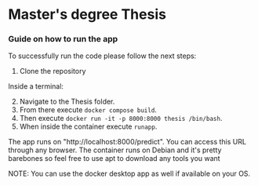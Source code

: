 # Master's degree Thesis

### Guide on how to run the app
To successfully run the code please follow the next steps:

1. Clone the repository

Inside a terminal:

2. Navigate to the Thesis folder. 
3. From there execute `docker compose build`.
4. Then execute `docker run -it -p 8000:8000 thesis /bin/bash`.
5. When inside the container execute `runapp`.

The app runs on "http://localhost:8000/predict". You can access this URL through any browser. The container runs on Debian and it's pretty barebones so feel free to use apt to download any tools you want 

NOTE: You can use the docker desktop app as well if available on your OS.


